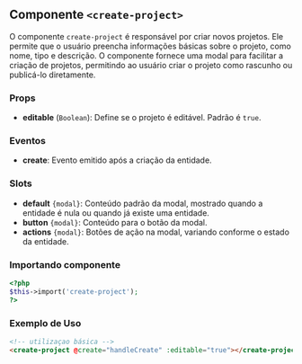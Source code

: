 ## Componente `<create-project>`

O componente `create-project` é responsável por criar novos projetos. Ele permite que o usuário preencha informações básicas sobre o projeto, como nome, tipo e descrição. O componente fornece uma modal para facilitar a criação de projetos, permitindo ao usuário criar o projeto como rascunho ou publicá-lo diretamente.

### Props
- **editable** (`Boolean`): Define se o projeto é editável. Padrão é `true`.

### Eventos
- **create**: Evento emitido após a criação da entidade.

### Slots
- **default** `{modal}`: Conteúdo padrão da modal, mostrado quando a entidade é nula ou quando já existe uma entidade.
- **button** `{modal}`: Conteúdo para o botão da modal.
- **actions** `{modal}`: Botões de ação na modal, variando conforme o estado da entidade.

### Importando componente
```php
<?php
$this->import('create-project'); 
?>
```

### Exemplo de Uso
```HTML
<!-- utilizaçao básica -->
<create-project @create="handleCreate" :editable="true"></create-project>
```
